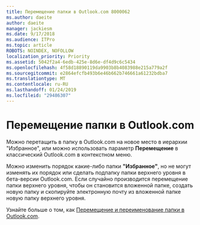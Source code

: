 ```yaml
---
title: Перемещение папки в Outlook.com 8000062
ms.author: daeite
author: daeite
manager: jackiesm
ms.date: 9/17/2018
ms.audience: ITPro
ms.topic: article
ROBOTS: NOINDEX, NOFOLLOW
localization_priority: Priority
ms.assetid: 5042f2a4-6edb-425e-8d6e-df4d9c6c5434
ms.openlocfilehash: 4f58d18890119da9903b8b4083988e215a779a2f
ms.sourcegitcommit: e2864efcfb493b6e46b662b746661a61232bdba7
ms.translationtype: MT
ms.contentlocale: ru-RU
ms.lasthandoff: 01/24/2019
ms.locfileid: "29486307"
---
```

# <a name="moving-a-folder-in-outlookcom"></a>Перемещение папки в Outlook.com

Можно перетащить в папку в Outlook.com на новое место в иерархии "Избранное", или можно использовать параметр **Перемещение** в классический Outlook.com в контекстном меню. 
  
Можно изменить порядок какие-либо папки **"Избранное"**, но не могут изменять их порядок или сделать подпапку папки верхнего уровня в бета-версии Outlook.com. Если случайно производится перемещение папки верхнего уровня, чтобы он становится вложенной папке, создать новую папку и скопируйте электронную почту из вложенной папке новую папку верхнего уровня. 
  
Узнайте больше о том, как [Перемещение и переименование папки в Outlook.com](https://support.office.com/article/c9c66fed-8a7c-426a-afc6-0d46a72080fb).
  

